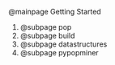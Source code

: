@mainpage Getting Started

1. @subpage pop
2. @subpage build
3. @subpage datastructures
4. @subpage pypopminer